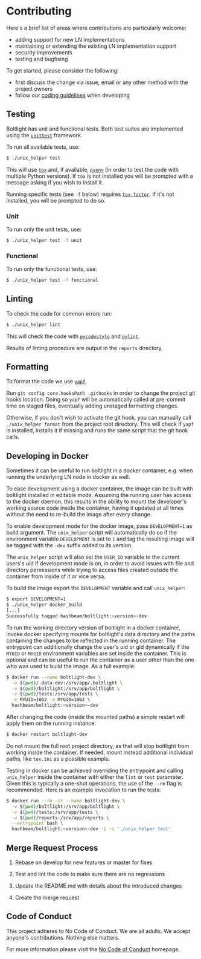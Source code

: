 # Contributing

Here's a brief list of areas where contributions are particularly welcome:
- adding support for new LN implementations
- maintaining or extending the existing LN implementation support
- security improvements
- testing and bugfixing

To get started, please consider the following:
- first discuss the change via issue, email or any other method
  with the project owners
- follow our [coding guidelines](/doc/coding_guidelines.md) when developing


## Testing

Boltlight has unit and functional tests.
Both test suites are implemented using the
[`unittest`](https://docs.python.org/3/library/unittest.html) framework.

To run all available tests, use:

```bash
$ ./unix_helper test
```

This will use [`tox`](https://tox.readthedocs.io/en/latest/) and, if available,
[`pyenv`](https://github.com/pyenv/pyenv) (in order to test the code with
multiple Python versions).
If `tox` is not installed you will be prompted with a message asking if you
wish to install it.

Running specific tests (see `-f` below) requires
[`tox-factor`](https://github.com/rpkilby/tox-factor). If it's not installed,
you will be prompted to do so.

### Unit

To run only the unit tests, use:

```bash
$ ./unix_helper test -f unit
```

### Functional

To run only the functional tests, use:

```bash
$ ./unix_helper test -f functional
```


## Linting

To check the code for common errors run:

```bash
$ ./unix_helper lint
```

This will check the code with
[`pycodestyle`](https://github.com/PyCQA/pycodestyle) and
[`pylint`](https://github.com/PyCQA/pylint).

Results of linting procedure are output in the `reports` directory.


## Formatting

To format the code we use [`yapf`](https://github.com/google/yapf).

Run `git config core.hooksPath .githooks` in order to change the project git
hooks location. Doing so `yapf` will be automatically called at pre-commit
time on staged files, eventually adding unstaged formatting changes.

Otherwise, if you don't wish to activate the git hook, you can manually call
`./unix_helper format` from the project root directory. This will check if
`yapf` is installed, installs it if missing and runs the same script that the
git hook calls.


## Developing in Docker

Sometimes it can be useful to run boltlight in a docker container, e.g. when
running the underlying LN node in docker as well.

To ease development using a docker container, the image can be built with
boltlight installed in editable mode. Assuming the running user has access to
the docker daemon, this results in the ability to mount the developer's working
source code inside the container, having it updated at all times without the
need to re-build the image after every change.

To enable development mode for the docker image, pass `DEVELOPMENT=1` as build
argument. The `unix_helper` script will automatically do so if the environment
variable `DEVELOPMENT` is set to `1` and tag the resulting image will be tagged
with the `-dev` suffix added to its version.

The `unix_helper` script will also set the `USER_ID` variable to the current
users's uid if development mode is on, in order to avoid issues with file and
directory permissions while trying to access files created outside the
container from inside of it or vice versa.

To build the image export the `DEVELOPMENT` variable and call `unix_helper`:

```bash
$ export DEVELOPMENT=1
$ ./unix_helper docker_build
[...]
Successfully tagged hashbeam/boltlight:<version>-dev
```

To run the working directory version of boltlight in a docker container, invoke
docker specifying mounts for boltlight's data directory and the paths
containing the changes to be reflected in the running container.
The entrypoint can additionally change the user's uid or gid dynamically if the
`MYUID` or `MYGID` environment variables are set inside the container. This is
optional and can be useful to run the container as a user other than the one
who was used to build the image.
As a full example:

```bash
$ docker run --name boltlight-dev \
  -v $(pwd)/.data-dev:/srv/app/.boltlight \
  -v $(pwd)/boltlight:/srv/app/boltlight \
  -v $(pwd)/tests:/srv/app/tests \
  -e MYUID=1002 -e MYGID=1002 \
  hashbeam/boltlight:<version>-dev
```

After changing the code (inside the mounted paths) a simple restart will apply
them on the running instance:

```bash
$ docker restart boltlight-dev
```

Do not mount the full root project directory, as that will stop boltlight from
working inside the container. If needed, mount instead additional individual
paths, like `tox.ini` as a possible example.

Testing in docker can be achieved overriding the entrypoint and calling
`unix_helper` inside the container with either the `lint` or `test`
parameter. Given this is typically a one-shot operations, the use of the `--rm`
flag is recommended. Here is an example invocation to run the tests:

```bash
$ docker run --rm -it --name boltlight-dev \
  -v $(pwd)/boltlight:/srv/app/boltlight \
  -v $(pwd)/tests:/srv/app/tests \
  -v $(pwd)/reports:/srv/app/reports \
  --entrypoint bash \
  hashbeam/boltlight:<version>-dev -i -c './unix_helper test'
```


## Merge Request Process

1. Rebase on develop for new features or master for fixes

1. Test and lint the code to make sure there are no regressions

1. Update the README.md with details about the introduced changes

1. Create the merge request


## Code of Conduct

This project adheres to No Code of Conduct. We are all adults.
We accept anyone's contributions. Nothing else matters.

For more information please visit the
[No Code of Conduct](https://github.com/domgetter/NCoC) homepage.

